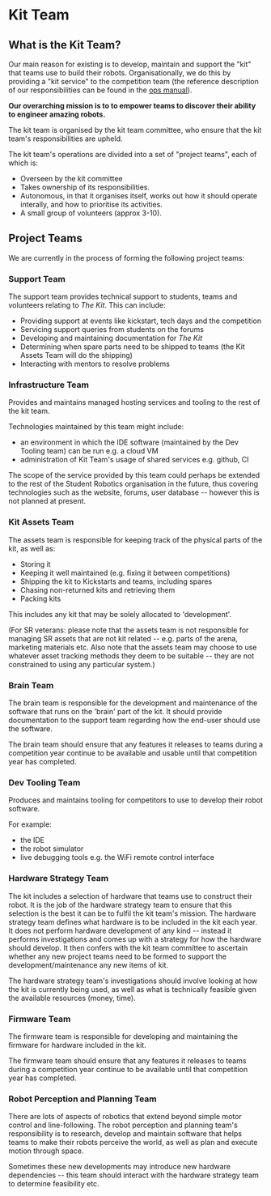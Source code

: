 # Kit Team

## What is the Kit Team?

Our main reason for existing is to develop, maintain and support the
"kit" that teams use to build their robots.  Organisationally, we do
this by providing a "kit service" to the competition team (the
reference description of our responsibilities can be found in the [ops
manual](https://opsmanual.studentrobotics.org/annual-robotics-competition/kit-team)).

**Our overarching mission is to to empower teams to discover their
ability to engineer amazing robots.**

The kit team is organised by the kit team committee, who ensure that
the kit team's responsibilities are upheld.

The kit team's operations are divided into a set of "project teams",
each of which is:

 * Overseen by the kit committee
 * Takes ownership of its responsibilities.
 * Autonomous, in that it organises itself, works out how it should
   operate interally, and how to prioritise its activities.
 * A small group of volunteers (approx 3-10).

## Project Teams

We are currently in the process of forming the following project teams:

### Support Team

The support team provides technical support to students, teams and volunteers relating to *The Kit*.
This can include:

 * Providing support at events like kickstart, tech days and the competition
 * Servicing support queries from students on the forums
 * Developing and maintaining documentation for *The Kit*
 * Determining when spare parts need to be shipped to teams (the Kit Assets Team will do the shipping)
 * Interacting with mentors to resolve problems

### Infrastructure Team

Provides and maintains managed hosting services and tooling to the rest of the kit team.

Technologies maintained by this team might include:

 * an environment in which the IDE software (maintained by the Dev Tooling team) can be run e.g. a cloud VM
 * administration of Kit Team's usage of shared services e.g. github, CI

The scope of the service provided by this team could perhaps be extended to the rest of the Student Robotics organisation in the future, thus covering technologies such as the website, forums, user database -- however this is not planned at present.

### Kit Assets Team

The assets team is responsible for keeping track of the physical parts of the kit, as well as:

 * Storing it
 * Keeping it well maintained (e.g. fixing it between competitions)
 * Shipping the kit to Kickstarts and teams, including spares
 * Chasing non-returned kits and retrieving them
 * Packing kits

This includes any kit that may be solely allocated to 'development'.

(For SR veterans: please note that the assets team is not responsible for managing SR assets that are not kit related -- e.g. parts of the arena, marketing materials etc.  Also note that the assets team may choose to use whatever asset tracking methods they deem to be suitable -- they are not constrained to using any particular system.)

### Brain Team

The brain team is responsible for the development and maintenance of the software that runs on the 'brain' part of the kit.  It should provide documentation to the support team regarding how the end-user should use the software.

The brain team should ensure that any features it releases to teams during a competition year continue to be available and usable until that competition year has completed.

### Dev Tooling Team

Produces and maintains tooling for competitors to use to develop their robot software.

For example:

* the IDE
* the robot simulator
* live debugging tools e.g. the WiFi remote control interface

### Hardware Strategy Team

The kit includes a selection of hardware that teams use to construct their robot.  It is the job of the hardware strategy team to ensure that this selection is the best it can be to fulfil the kit team's mission.  The hardware strategy team defines what hardware is to be included in the kit each year.  It does not perform hardware development of any kind -- instead it performs investigations and comes up with a strategy for how the hardware should develop.  It then confers with the kit team committee to ascertain whether any new project teams need to be formed to support the development/maintenance any new items of kit.

The hardware strategy team's investigations should involve looking at how the kit is currently being used, as well as what is technically feasible given the available resources (money, time).


### Firmware Team

The firmware team is responsible for developing and maintaining the firmware for hardware included in the kit.

The firmware team should ensure that any features it releases to teams during a competition year continue to be available until that competition year has completed.


### Robot Perception and Planning Team

There are lots of aspects of robotics that extend beyond simple motor control and line-following.  The robot perception and planning team's responsibility is to research, develop and maintain software that helps teams to make their robots perceive the world, as well as plan and execute motion through space.

Sometimes these new developments may introduce new hardware dependencies -- this team should interact with the hardware strategy team to determine feasibility etc.
